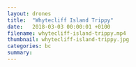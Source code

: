 ```yaml
---
layout: drones
title:  "Whytecliff Island Trippy"
date:   2018-03-03 00:00:01 +0100
filename: whytecliff-island-trippy.mp4
thumbnail: whytecliff-island-trippy.jpg
categories: bc
summary:
---
```

